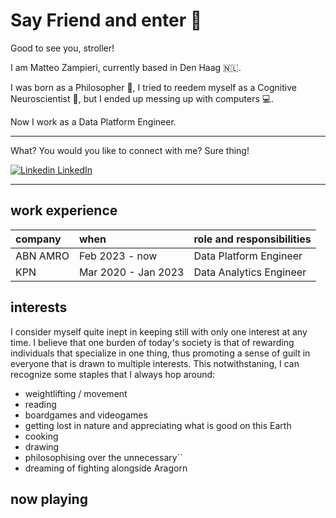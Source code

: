 # Say Friend and enter 👋
Good to see you, stroller!

I am Matteo Zampieri, currently based in Den Haag 🇳🇱.

I was born as a Philosopher 💭, I tried to reedem myself as a Cognitive Neuroscientist 🧠, but I ended up messing up with computers  💻. 

Now I work as a Data Platform Engineer.

---
What? You would you like to connect with me? Sure thing!

[![Linkedin](https://i.stack.imgur.com/gVE0j.png) LinkedIn](https://www.linkedin.com/in/mattzampieri/)


<!-- Would you prefer to have a quick chat? Book a slot below 📅 -->

---
## work experience
| company | when | role and responsibilities |
|:--------|:-----|:--------------------------|
| ABN AMRO| Feb 2023 - now | Data Platform Engineer|
| KPN | Mar 2020 - Jan 2023 | Data Analytics Engineer|

## interests
I consider myself quite inept in keeping still with only one interest at any time. I believe that one burden of today's society is that of rewarding individuals that specialize in one thing, thus promoting a sense of guilt in everyone that is drawn to multiple interests. This notwithstaning, I can recognize some staples that I always hop around:
- weightlifting / movement
- reading 
- boardgames and videogames
- getting lost in nature and appreciating what is good on this Earth
- cooking
- drawing
- philosophising over the unnecessary``
- dreaming of fighting alongside Aragorn

## now playing 


<!--
**zampierimatteo91/zampierimatteo91** is a ✨ _special_ ✨ repository because its `README.md` (this file) appears on your GitHub profile.

Here are some ideas to get you started:

- 🔭 I’m currently working on ...
- 🌱 I’m currently learning ...
- 👯 I’m looking to collaborate on ...
- 🤔 I’m looking for help with ...
- 💬 Ask me about ...
- 📫 How to reach me: ...
- 😄 Pronouns: ...
- ⚡ Fun fact: ...
-->
